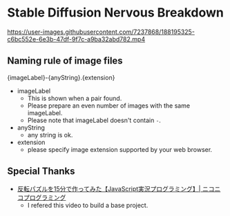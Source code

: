 # Stable Diffusion Nervous Breakdown 

https://user-images.githubusercontent.com/7237868/188195325-c6bc552e-6e3b-47df-9f7c-a9ba32abd782.mp4

## Naming rule of image files

{imageLabel}-{anyString}.{extension}

- imageLabel
    - This is shown when a pair found.
    - Please prepare an even number of images with the same imageLabel.
    - Please note that imageLabel doesn't contain `-`.
- anyString
    - any string is ok.
- extension
    - please specify image extension supported by your web browser.


## Special Thanks

- [反転パズルを15分で作ってみた【JavaScript実況プログラミング】| ニコニコプログラミング](https://www.youtube.com/watch?v=2jV4XcANl84)
    - I refered this video to build a base project.
